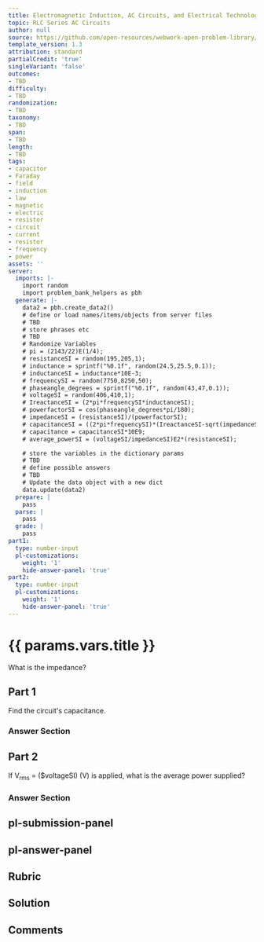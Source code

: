 ```yaml
---
title: Electromagnetic Induction, AC Circuits, and Electrical Technologies
topic: RLC Series AC Circuits
author: null
source: https://github.com/open-resources/webwork-open-problem-library/tree/master/Contrib/BrockPhysics/College_Physics_Urone/23.Electromagnetic_Induction_AC_Circuits_and_Electrical_Technologies/23-12.RLC_Series_AC_Circuits/NU_U17_23_12_014.pg
template_version: 1.3
attribution: standard
partialCredit: 'true'
singleVariant: 'false'
outcomes:
- TBD
difficulty:
- TBD
randomization:
- TBD
taxonomy:
- TBD
span:
- TBD
length:
- TBD
tags:
- capacitor
- Faraday
- field
- induction
- law
- magnetic
- electric
- resistor
- circuit
- current
- resistor
- frequency
- power
assets: ''
server:
  imports: |-
    import random
    import problem_bank_helpers as pbh
  generate: |-
    data2 = pbh.create_data2()
    # define or load names/items/objects from server files
    # TBD
    # store phrases etc
    # TBD
    # Randomize Variables
    # pi = (2143/22)E(1/4);
    # resistanceSI = random(195,205,1);
    # inductance = sprintf("%0.1f", random(24.5,25.5,0.1));
    # inductanceSI = inductance*10E-3;
    # frequencySI = random(7750,8250,50);
    # phaseangle_degrees = sprintf("%0.1f", random(43,47,0.1));
    # voltageSI = random(406,410,1);
    # IreactanceSI = (2*pi*frequencySI*inductanceSI);
    # powerfactorSI = cos(phaseangle_degrees*pi/180);
    # impedanceSI = (resistanceSI)/(powerfactorSI);
    # capacitanceSI = ((2*pi*frequencySI)*(IreactanceSI-sqrt(impedanceSIE2-resistanceSIE2)))E-1;
    # capacitance = capacitanceSI*10E9;
    # average_powerSI = (voltageSI/impedanceSI)E2*(resistanceSI);

    # store the variables in the dictionary params
    # TBD
    # define possible answers
    # TBD
    # Update the data object with a new dict
    data.update(data2)
  prepare: |
    pass
  parse: |
    pass
  grade: |
    pass
part1:
  type: number-input
  pl-customizations:
    weight: '1'
    hide-answer-panel: 'true'
part2:
  type: number-input
  pl-customizations:
    weight: '1'
    hide-answer-panel: 'true'
---
```


# {{ params.vars.title }} 


What is the impedance?

## Part 1 
Find the circuit's capacitance. 


 ### Answer Section

## Part 2 
If V<sub>rms</sub> = ($voltageSI) (V) is applied, what is the average power supplied? 


 ### Answer Section


## pl-submission-panel 


## pl-answer-panel 


## Rubric 


## Solution 


## Comments 


